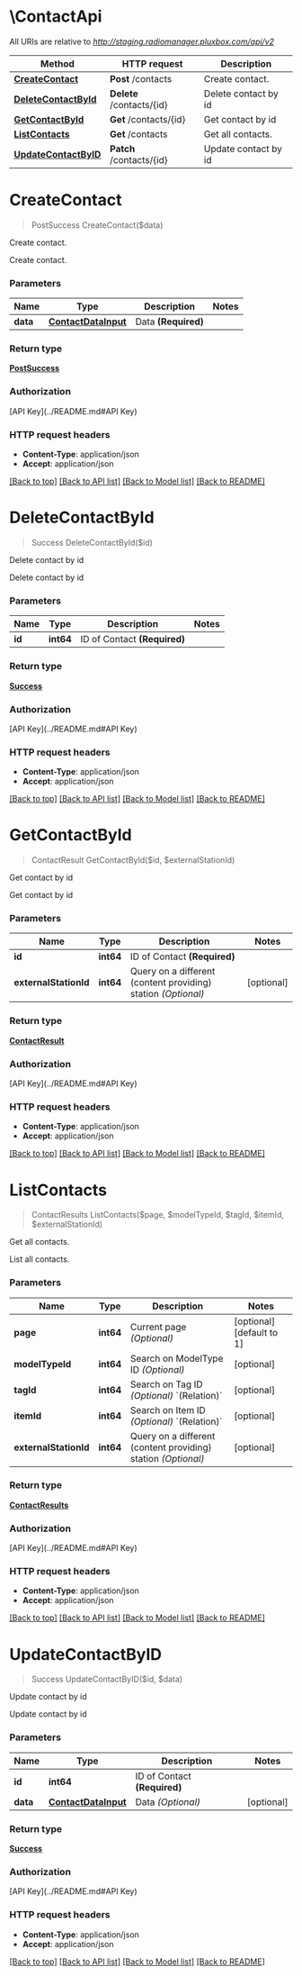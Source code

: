 # \ContactApi

All URIs are relative to *http://staging.radiomanager.pluxbox.com/api/v2*

Method | HTTP request | Description
------------- | ------------- | -------------
[**CreateContact**](ContactApi.md#CreateContact) | **Post** /contacts | Create contact.
[**DeleteContactById**](ContactApi.md#DeleteContactById) | **Delete** /contacts/{id} | Delete contact by id
[**GetContactById**](ContactApi.md#GetContactById) | **Get** /contacts/{id} | Get contact by id
[**ListContacts**](ContactApi.md#ListContacts) | **Get** /contacts | Get all contacts.
[**UpdateContactByID**](ContactApi.md#UpdateContactByID) | **Patch** /contacts/{id} | Update contact by id


# **CreateContact**
> PostSuccess CreateContact($data)

Create contact.

Create contact.


### Parameters

Name | Type | Description  | Notes
------------- | ------------- | ------------- | -------------
 **data** | [**ContactDataInput**](ContactDataInput.md)| Data **(Required)** | 

### Return type

[**PostSuccess**](PostSuccess.md)

### Authorization

[API Key](../README.md#API Key)

### HTTP request headers

 - **Content-Type**: application/json
 - **Accept**: application/json

[[Back to top]](#) [[Back to API list]](../README.md#documentation-for-api-endpoints) [[Back to Model list]](../README.md#documentation-for-models) [[Back to README]](../README.md)

# **DeleteContactById**
> Success DeleteContactById($id)

Delete contact by id

Delete contact by id


### Parameters

Name | Type | Description  | Notes
------------- | ------------- | ------------- | -------------
 **id** | **int64**| ID of Contact **(Required)** | 

### Return type

[**Success**](Success.md)

### Authorization

[API Key](../README.md#API Key)

### HTTP request headers

 - **Content-Type**: application/json
 - **Accept**: application/json

[[Back to top]](#) [[Back to API list]](../README.md#documentation-for-api-endpoints) [[Back to Model list]](../README.md#documentation-for-models) [[Back to README]](../README.md)

# **GetContactById**
> ContactResult GetContactById($id, $externalStationId)

Get contact by id

Get contact by id


### Parameters

Name | Type | Description  | Notes
------------- | ------------- | ------------- | -------------
 **id** | **int64**| ID of Contact **(Required)** | 
 **externalStationId** | **int64**| Query on a different (content providing) station *(Optional)* | [optional] 

### Return type

[**ContactResult**](ContactResult.md)

### Authorization

[API Key](../README.md#API Key)

### HTTP request headers

 - **Content-Type**: application/json
 - **Accept**: application/json

[[Back to top]](#) [[Back to API list]](../README.md#documentation-for-api-endpoints) [[Back to Model list]](../README.md#documentation-for-models) [[Back to README]](../README.md)

# **ListContacts**
> ContactResults ListContacts($page, $modelTypeId, $tagId, $itemId, $externalStationId)

Get all contacts.

List all contacts.


### Parameters

Name | Type | Description  | Notes
------------- | ------------- | ------------- | -------------
 **page** | **int64**| Current page *(Optional)* | [optional] [default to 1]
 **modelTypeId** | **int64**| Search on ModelType ID *(Optional)* | [optional] 
 **tagId** | **int64**| Search on Tag ID *(Optional)* &#x60;(Relation)&#x60; | [optional] 
 **itemId** | **int64**| Search on Item ID *(Optional)* &#x60;(Relation)&#x60; | [optional] 
 **externalStationId** | **int64**| Query on a different (content providing) station *(Optional)* | [optional] 

### Return type

[**ContactResults**](ContactResults.md)

### Authorization

[API Key](../README.md#API Key)

### HTTP request headers

 - **Content-Type**: application/json
 - **Accept**: application/json

[[Back to top]](#) [[Back to API list]](../README.md#documentation-for-api-endpoints) [[Back to Model list]](../README.md#documentation-for-models) [[Back to README]](../README.md)

# **UpdateContactByID**
> Success UpdateContactByID($id, $data)

Update contact by id

Update contact by id


### Parameters

Name | Type | Description  | Notes
------------- | ------------- | ------------- | -------------
 **id** | **int64**| ID of Contact **(Required)** | 
 **data** | [**ContactDataInput**](ContactDataInput.md)| Data *(Optional)* | [optional] 

### Return type

[**Success**](Success.md)

### Authorization

[API Key](../README.md#API Key)

### HTTP request headers

 - **Content-Type**: application/json
 - **Accept**: application/json

[[Back to top]](#) [[Back to API list]](../README.md#documentation-for-api-endpoints) [[Back to Model list]](../README.md#documentation-for-models) [[Back to README]](../README.md)

